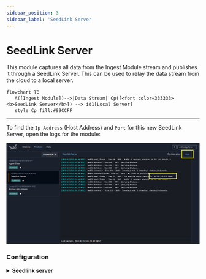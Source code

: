 ```yaml
---
sidebar_position: 3
sidebar_label: 'SeedLink Server'
---
```


# SeedLink Server
This module captures all data from the Ingest Module stream and publishes it through a SeedLink Server. This can be used to relay the data stream from the cloud to a local server.

```mermaid
flowchart TB
   A([Ingest Module])-->|Data Stream| Cp([<font color=333333><b>SeedLink Server</b>]) --> id1[Local Server]
   style Cp fill:#99CCFF
```

---

To find the `Ip Address` (Host Address) and `Port` for this new SeedLink Server, open the logs for the module:

![Select station type](./img/seedlink%20server.png)

### Configuration

<details><summary><b>Seedlink server</b></summary><p>

- `Verbose` [boolean]: `Logs` are printed in when set to true

</p></details>